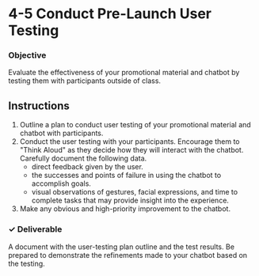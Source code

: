 # 4-5 Conduct Pre-Launch User Testing

### Objective

Evaluate the effectiveness of your promotional material and chatbot by testing them with participants outside of class.

## Instructions

1. Outline a plan to conduct user testing of your promotional material and chatbot with participants.
2. Conduct the user testing with your participants. Encourage them to "Think Aloud" as they decide how they will interact with the chatbot. Carefully document the following data.
   * direct feedback given by the user.
   * the successes and points of failure in using the chatbot to accomplish goals.
   * visual observations of gestures, facial expressions, and time to complete tasks that may provide insight into the experience.
3. Make any obvious and high-priority improvement to the chatbot.

### ✓ Deliverable

A document with the user-testing plan outline and the test results. Be prepared to demonstrate the refinements made to your chatbot based on the testing.

